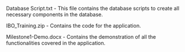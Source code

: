 Database Script.txt - This file contains the database scripts to create all necessary components in the database.

IBO_Training.zip - Contains the code for the application.

Milestone1-Demo.docx - Contains the demonstration of all the functionalities covered in the application.


